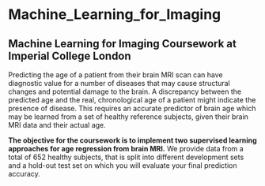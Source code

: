 # Machine_Learning_for_Imaging

## Machine Learning for Imaging Coursework at Imperial College London
Predicting the age of a patient from their brain MRI scan can have diagnostic value for a number of diseases that may cause structural changes and potential damage to the brain. A discrepancy between the predicted age and the real, chronological age of a patient might indicate the presence of disease. This requires an accurate predictor of brain age which may be learned from a set of healthy reference subjects, given their brain MRI data and their actual age.

**The objective for the coursework is to implement two supervised learning approaches for age regression from brain MRI.** We provide data from a total of 652 healthy subjects, that is split into different development sets and a hold-out test set on which you will evaluate your final prediction accuracy.

